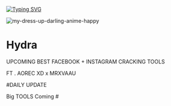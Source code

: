 [![Typing SVG](https://readme-typing-svg.demolab.com/?lines=THIS+WILL+BE+THE+FUTURE+BEST;CRACKING+TOOLS;POWERED+BY+AOREC-XD+MRXVAU...;APOCALYPSE+COMING+SOON;🥶+🥶+🥶+🥶+🥶+🥶+🥶+🥶+🥶+🥶)](https://git.io/typing-svg)

![my-dress-up-darling-anime-happy](https://user-images.githubusercontent.com/88397313/224462663-6b5e62a4-0427-4a10-b1df-c19e0860afe6.gif)

  
  
  # Hydra
   UPCOMING BEST 
FACEBOOK + INSTAGRAM 
  CRACKING TOOLS



FT . AOREC XD  x MRXVAAU


#DAILY UPDATE 

Big TOOLS Coming #
